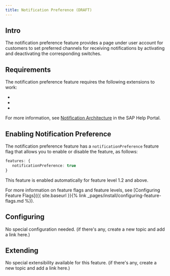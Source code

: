 ```yaml
---
title: Notification Preference (DRAFT)
---
```


## Intro

The notification preference feature provides a page under user account for customers to set preferred channels for receiving notifications by activating and deactivating the corresponding switches. 


## Requirements

The notification preference feature requires the following extensions to work:

- 
- 
- 

For more information, see [Notification Architecture](https://help.sap.com/viewer/4c33bf189ab9409e84e589295c36d96e/1905/en-US/b090364cfbe94c6da1b69af62f585d79.html) in the SAP Help Portal.


## Enabling Notification Preference

The notification preference feature has a `notificationPreference` feature flag that allows you to enable or disable the feature, as follows:

```typescript
features: {
   notificationPreference: true
}
```

This feature is enabled automatically for feature level 1.2 and above.

For more information on feature flags and feature levels, see [Configuring Feature Flags]({{ site.baseurl }}{% link _pages/install/configuring-feature-flags.md %}).


## Configuring

No special configuration needed. (if there's any, create a new topic and add a link here.)


## Extending

No special extensibility available for this feature. (if there's any, create a new topic and add a link here.)

